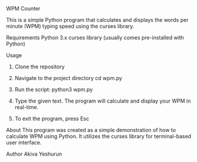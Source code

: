 WPM Counter

This is a simple Python program that calculates and displays the words per minute (WPM) typing speed using the curses library.

Requirements
Python 3.x
curses library (usually comes pre-installed with Python)

Usage
  1) Clone the repository

  2) Navigate to the project directory
  cd wpm.py

  3) Run the script:
  python3 wpm.py
  
  4) Type the given text. The program will calculate and display your WPM in real-time.
  
  5) To exit the program, press Esc

About
This program was created as a simple demonstration of how to calculate WPM using Python. It utilizes the curses library for terminal-based user interface.

Author
Akiva Yeshurun
